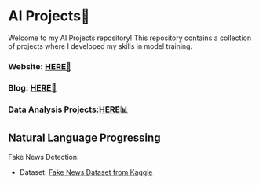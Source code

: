 # AI Projects🤖
Welcome to my AI Projects repository! 
This repository contains a collection of projects where I developed my skills in model training.

### Website: [HERE🥳](http://www.yannes8.wordpress.com)
### Blog: [HERE📝](yannes8.wordpress.com/blog-2)
### Data Analysis Projects:[HERE📊](https://github.com/yanneskly/Data-Analysis-Projects)

## Natural Language Progressing
Fake News Detection:
- Dataset: [Fake News Dataset from Kaggle](https://www.kaggle.com/datasets/mohamadalhasan/a-fake-news-dataset-around-the-syrian-war/data)

